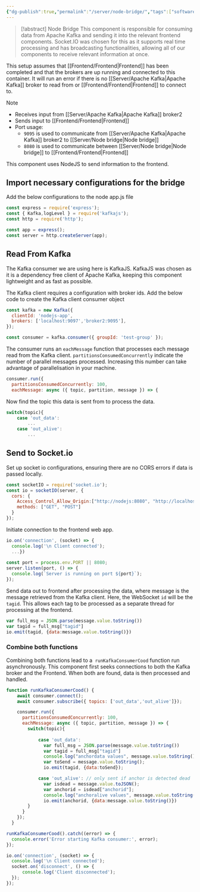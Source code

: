 ```yaml
---
{"dg-publish":true,"permalink":"/server/node-bridge/","tags":["software","parallel-processing","data-processing","socketio","websocket","backend","real-time-processing"],"noteIcon":""}
---
```


> [!abstract] Node Bridge
> This component is responsible for consuming data from Apache Kafka and sending it into the relevant frontend components. Socket.IO was chosen for this as it supports real time processing and has broadcasting functionalities, allowing all of our components to receive relevant information at once.

This setup assumes that [[Frontend/Frontend\|Frontend]] has been completed and that the brokers are up running and connected to this container. It will run an error if there is no [[Server/Apache Kafka\|Apache Kafka]] broker to read from or [[Frontend/Frontend\|Frontend]] to connect to.

> [!note]
> - Receives input from [[Server/Apache Kafka\|Apache Kafka]] broker2
> - Sends input to [[Frontend/Frontend\|Frontend]]
> - Port usage:
> 	- `9095` is used to communicate from [[Server/Apache Kafka\|Apache Kafka]] broker2 to [[Server/Node bridge\|Node bridge]]
> 	- `8080` is used to communicate between [[Server/Node bridge\|Node bridge]] to [[Frontend/Frontend\|Frontend]]

This component uses NodeJS to send information to the frontend.

## Import necessary configurations for the bridge

Add the below configurations to the node app.js file

```javascript
const express = require('express');
const { Kafka,logLevel } = require('kafkajs');
const http = require('http');

const app = express();
const server = http.createServer(app);
```

## Read From Kafka

The Kafka consumer we are using here is KafkaJS. KafkaJS was chosen as it is a dependency free client of Apache Kafka, keeping this component lightweight and as fast as possible.

The Kafka client requires a configuration with broker ids. Add the below code to create the Kafka client consumer object
```javascript
const kafka = new Kafka({
  clientId: 'nodejs-app',
  brokers: ['localhost:9097','broker2:9095'],
});

const consumer = kafka.consumer({ groupId: 'test-group' });
```

The consumer runs an `eachMessage` function that processes each message read from the Kafka client. `partitionsConsumedConcurrently` indicate the number of parallel messages processed. Increasing this number can take advantage of parallelisation in your machine.

```javascript
consumer.run({
  partitionsConsumedConcurrently: 100,
  eachMessage: async ({ topic, partition, message }) => {
```

Now find the topic this data is sent from to process the data. 

```javascript
switch(topic){
	case 'out_data':
		...
	case 'out_alive':
		...
```

## Send to Socket.io

Set up socket io configurations, ensuring there are no CORS errors if data is passed locally.

```javascript
const socketIO = require('socket.io');
const io = socketIO(server, {
  cors: {
    Access_Control_Allow_Origin:["http://nodejs:8080", "http://localhost:8080"],
    methods: ["GET", "POST"]
  }
});
```

Initiate connection to the frontend web app.

```javascript
io.on('connection', (socket) => {
  console.log('\n Client connected');
  ...})
  
const port = process.env.PORT || 8080;
server.listen(port, () => {
  console.log(`Server is running on port ${port}`);
});
```

Send data out to frontend after processing the data, where message is the message retrieved from the Kafka client. Here, the WebSocket `id` will be the `tagid`. This allows each tag to be processed as a separate thread for processing at the frontend.

```javascript
var full_msg = JSON.parse(message.value.toString())
var tagid = full_msg["tagid"]
io.emit(tagid, {data:message.value.toString()})
```

### Combine both functions

Combining both functions lead to a` runKafkaConsumerCood` function run asynchronously. This component first seeks connections to both the Kafka broker and the Frontend. When both are found, data is then processed and handled.

```javascript
function runKafkaConsumerCood() {
    await consumer.connect();
    await consumer.subscribe({ topics: ['out_data','out_alive']});

    consumer.run({
      partitionsConsumedConcurrently: 100,
      eachMessage: async ({ topic, partition, message }) => {
        switch(topic){
        
            case 'out_data':
              var full_msg = JSON.parse(message.value.toString())
              var tagid = full_msg["tagid"]
              console.log("anchordata values", message.value.toString());
              var toSend = message.value.toString();
              io.emit(tagid, {data:toSend});

            case 'out_alive': // only sent if anchor is detected dead
              var isdead = message.value.toJSON();
              var anchorid = isdead["anchorid"];
              console.log("anchoralive values", message.value.toString());
              io.emit(anchorid, {data:message.value.toString()})
        }
      }
    });
  }

runKafkaConsumerCood().catch((error) => {
  console.error('Error starting Kafka consumer:', error);
});

io.on('connection', (socket) => {
  console.log('\n Client connected');
  socket.on('disconnect', () => {
	  console.log('Client disconnected');
  });
});
```